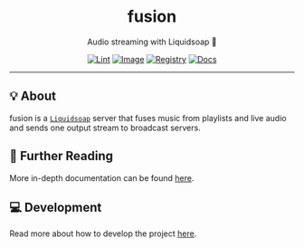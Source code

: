 <h1 align="center">fusion</h1>

<div align="center">

Audio streaming with Liquidsoap 🧼

[![Lint](https://github.com/radio-aktywne/app-fusion/actions/workflows/lint.yaml/badge.svg)](https://github.com/radio-aktywne/app-fusion/actions/workflows/lint.yaml)
[![Image](https://github.com/radio-aktywne/app-fusion/actions/workflows/image.yaml/badge.svg)](https://github.com/radio-aktywne/app-fusion/actions/workflows/image.yaml)
[![Registry](https://github.com/radio-aktywne/app-fusion/actions/workflows/registry.yaml/badge.svg)](https://github.com/radio-aktywne/app-fusion/actions/workflows/registry.yaml)
[![Docs](https://github.com/radio-aktywne/app-fusion/actions/workflows/docs.yaml/badge.svg)](https://github.com/radio-aktywne/app-fusion/actions/workflows/docs.yaml)

</div>

---

## 💡 About

fusion is a [`Liquidsoap`](https://www.liquidsoap.info)
server that fuses music from playlists and live audio
and sends one output stream to broadcast servers.

## 📄 Further Reading

More in-depth documentation can be found
[here](https://radio-aktywne.github.io/app-fusion).

## 💻 Development

Read more about how to develop the project
[here](https://github.com/radio-aktywne/app-fusion/blob/main/CONTRIBUTING.md).
